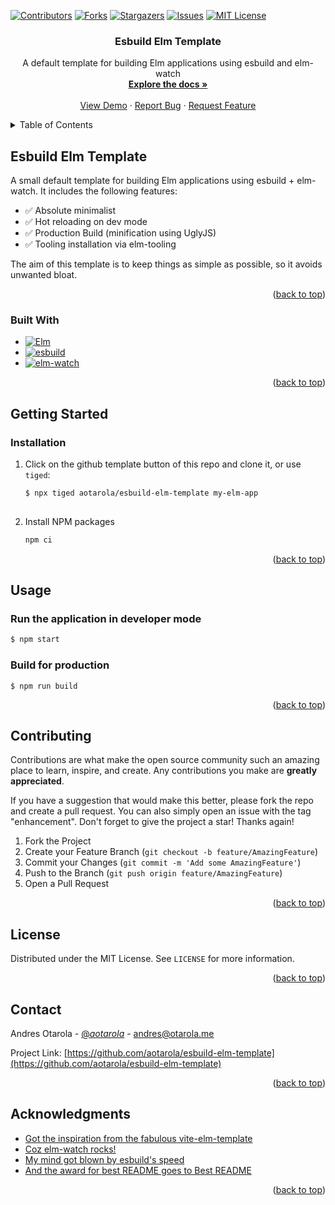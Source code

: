 <!-- Improved compatibility of back to top link: See: https://github.com/othneildrew/Best-README-Template/pull/73 -->
<a name="readme-top"></a>
<!--
*** Thanks for checking out the Best-README-Template. If you have a suggestion
*** that would make this better, please fork the repo and create a pull request
*** or simply open an issue with the tag "enhancement".
*** Don't forget to give the project a star!
*** Thanks again! Now go create something AMAZING! :D
-->



<!-- PROJECT SHIELDS -->
<!--
*** I'm using markdown "reference style" links for readability.
*** Reference links are enclosed in brackets [ ] instead of parentheses ( ).
*** See the bottom of this document for the declaration of the reference variables
*** for contributors-url, forks-url, etc. This is an optional, concise syntax you may use.
*** https://www.markdownguide.org/basic-syntax/#reference-style-links
-->
[![Contributors][contributors-shield]][contributors-url]
[![Forks][forks-shield]][forks-url]
[![Stargazers][stars-shield]][stars-url]
[![Issues][issues-shield]][issues-url]
[![MIT License][license-shield]][license-url]



<!-- PROJECT LOGO -->
<div align="center">

<h3 align="center">Esbuild Elm Template</h3>

  <p align="center">
    A default template for building Elm applications using esbuild and elm-watch
    <br />
    <a href="https://github.com/aotarola/esbuild-elm-template"><strong>Explore the docs »</strong></a>
    <br />
    <br />
    <a href="https://esbuild-elm-template.netlify.app/">View Demo</a>
    ·
    <a href="https://github.com/aotarola/esbuild-elm-template/issues">Report Bug</a>
    ·
    <a href="https://github.com/aotarola/esbuild-elm-template/issues">Request Feature</a>
  </p>
</div>



<!-- TABLE OF CONTENTS -->
<details>
  <summary>Table of Contents</summary>
  <ol>
    <li>
      <a href="#esbuild-elm-template">Esbuild Elm Template</a>
      <ul>
        <li><a href="#built-with">Built With</a></li>
      </ul>
    </li>
    <li>
      <a href="#getting-started">Getting Started</a>
      <ul>
        <li><a href="#installation">Installation</a></li>
      </ul>
    </li>
    <li><a href="#usage">Usage</a></li>
    <li><a href="#contributing">Contributing</a></li>
    <li><a href="#license">License</a></li>
    <li><a href="#contact">Contact</a></li>
    <li><a href="#acknowledgments">Acknowledgments</a></li>
  </ol>
</details>



<!-- ABOUT THE PROJECT -->


## Esbuild Elm Template

A small default template for building Elm applications using esbuild + elm-watch.
It includes the following features:

* :white_check_mark: Absolute minimalist
* :white_check_mark: Hot reloading on dev mode
* :white_check_mark: Production Build (minification using UglyJS)
* :white_check_mark: Tooling installation via elm-tooling

The aim of this template is to keep things as simple as possible, so it avoids
unwanted bloat.

<p align="right">(<a href="#readme-top">back to top</a>)</p>


### Built With

* [![Elm][Elm-shield]][Elm-url]
* [![esbuild][esbuild-shield]][esbuild-url]
* [![elm-watch][elm-watch-shield]][elm-watch-url]

<p align="right">(<a href="#readme-top">back to top</a>)</p>


<!-- GETTING STARTED -->
## Getting Started


### Installation

1. Click on the github template button of this repo and clone it, or use `tiged`:

   ```sh
   $ npx tiged aotarola/esbuild-elm-template my-elm-app
  
   ```
3. Install NPM packages

   ```sh
   npm ci
   ```

<p align="right">(<a href="#readme-top">back to top</a>)</p>



<!-- USAGE EXAMPLES -->
## Usage

### Run the application in developer mode

```sh
$ npm start
```

### Build for production

```
$ npm run build
```

<p align="right">(<a href="#readme-top">back to top</a>)</p>


<!-- CONTRIBUTING -->
## Contributing

Contributions are what make the open source community such an amazing place to learn, inspire, and create. Any contributions you make are **greatly appreciated**.

If you have a suggestion that would make this better, please fork the repo and create a pull request. You can also simply open an issue with the tag "enhancement".
Don't forget to give the project a star! Thanks again!

1. Fork the Project
2. Create your Feature Branch (`git checkout -b feature/AmazingFeature`)
3. Commit your Changes (`git commit -m 'Add some AmazingFeature'`)
4. Push to the Branch (`git push origin feature/AmazingFeature`)
5. Open a Pull Request

<p align="right">(<a href="#readme-top">back to top</a>)</p>



<!-- LICENSE -->
## License

Distributed under the MIT License. See `LICENSE` for more information.

<p align="right">(<a href="#readme-top">back to top</a>)</p>



<!-- CONTACT -->
## Contact

Andres Otarola - [@_aotarola_](https://twitter.com/_aotarola_) - andres@otarola.me

Project Link: [https://github.com/aotarola/esbuild-elm-template](https://github.com/aotarola/esbuild-elm-template)

<p align="right">(<a href="#readme-top">back to top</a>)</p>



<!-- ACKNOWLEDGMENTS -->
## Acknowledgments

* [Got the inspiration from the fabulous vite-elm-template](https://github.com/lindsaykwardell/vite-elm-template)
* [Coz elm-watch rocks!][elm-watch-url]
* [My mind got blown by esbuild's speed][esbuild-url]
* [And the award for best README goes to Best README](https://github.com/othneildrew/Best-README-Template#readme-top)

<p align="right">(<a href="#readme-top">back to top</a>)</p>



<!-- MARKDOWN LINKS & IMAGES -->
<!-- https://www.markdownguide.org/basic-syntax/#reference-style-links -->

[Elm-shield]: https://img.shields.io/badge/Elm-60B5CC?style=for-the-badge&logo=elm&logoColor=white
[esbuild-shield]: https://img.shields.io/badge/esbuild-FFCF00?style=for-the-badge&logo=esbuild&logoColor=black
[elm-watch-shield]: https://img.shields.io/badge/elm-watch-purple?style=for-the-badge&logo=elm-watch
[contributors-shield]: https://img.shields.io/github/contributors/aotarola/esbuild-elm-template.svg?style=for-the-badge
[contributors-url]: https://github.com/aotarola/esbuild-elm-template/graphs/contributors
[forks-shield]: https://img.shields.io/github/forks/aotarola/esbuild-elm-template.svg?style=for-the-badge
[forks-url]: https://github.com/aotarola/esbuild-elm-template/network/members
[stars-shield]: https://img.shields.io/github/stars/aotarola/repo_name.svg?style=for-the-badge
[stars-url]: https://github.com/aotarola/esbuild-elm-template/stargazers
[issues-shield]: https://img.shields.io/github/issues/aotarola/esbuild-elm-template.svg?style=for-the-badge
[issues-url]: https://github.com/aotarola/esbuild-elm-template/issues
[license-shield]: https://img.shields.io/github/license/aotarola/esbuild-elm-template.svg?style=for-the-badge
[license-url]: https://github.com/aotarola/esbuild-elm-tempalte/blob/master/LICENSE.txt
[linkedin-shield]: https://img.shields.io/badge/-LinkedIn-black.svg?style=for-the-badge&logo=linkedin&colorB=555
[linkedin-url]: https://linkedin.com/in/aotarolaalvarado


[Elm-url]: https://elm-lang.org/
[esbuild-url]: https://esbuild.github.io/
[elm-watch-url]: https://lydell.github.io/elm-watch/
